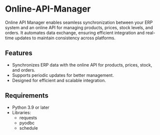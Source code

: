 # Online-API-Manager
Online API Manager enables seamless synchronization between your ERP system and an online API for managing products, prices, stock levels, and orders. It automates data exchange, ensuring efficient integration and real-time updates to maintain consistency across platforms.


## Features
- Synchronizes ERP data with the online API for products, prices, stock, and orders.
- Supports periodic updates for better management.
- Designed for efficient and scalable integration.


## Requirements
- Python 3.9 or later
- Libraries:
  - requests
  - pyodbc
  - schedule
